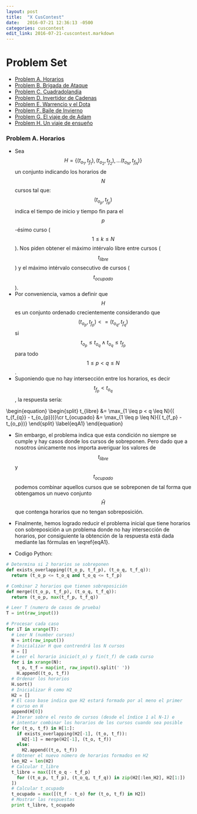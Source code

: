 ```yaml
---
layout: post
title:  "X CusContest"
date:   2016-07-21 12:36:13 -0500
categories: cuscontest
edit_link: 2016-07-21-cuscontest.markdown
---
```

# Problem Set 

* [Problem A. Horarios](#Problem-A)
* [Problem B. Brigada de Ataque](#Problem-B)
* [Problem C. Cuadradolandia](#Problem-C)
* [Problem D. Invertidor de Cadenas](#Problem-D)
* [Problem E. Warrencio y el Dota](#Problem-E)
* [Problem F. Baile de Invierno](#Problem-F)
* [Problem G. El viaje de de Adam](#Problem-G)
* [Problem H. Un viaje de ensueño](#Problem-H)


### Problem A. Horarios <a id="Problem-A"/>
* Sea $$ H = \lbrace (t_{o_1}, t_{f_1}), (t_{o_2}, t_{f_2}), \dots (t_{o_N}, t_{f_N}) \rbrace $$ un conjunto indicando los horarios de $$ N $$ cursos tal que: $$ (t_{o_p}, t_{f_p}) $$ indica el tiempo de inicio y tiempo fin para el $$ p $$-ésimo curso ($$ 1 \leq k \leq N $$). Nos piden obtener el máximo intérvalo libre entre cursos ($$ t_{libre} $$) y el máximo intérvalo consecutivo de cursos ($$ t_{ocupado}$$).
* Por conveniencia, vamos a definir que $$ H $$ es un conjunto ordenado crecientemente considerando que $$ (t_{o_p}, t_{f_p}) <= (t_{o_q}, t_{f_q}) $$ si $$ t_{o_p} \leq t_{o_q} \wedge t_{o_q} \leq t_{f_p} $$ para todo $$ 1 \leq p < q \leq N $$.
* Suponiendo que no hay intersección entre los horarios, es decir $$t_{f_p} < t_{o_q}$$, la respuesta sería:


\begin{equation}
\begin{split}
  t_{libre} &= \max_{1 \leq p < q \leq N}{( t_{f_{q}} - t_{o_{p}})}\cr
  t_{ocupado} &= \max_{1 \leq p \leq N}{( t_{f_p} - t_{o_p})}
\end{split}
\label{eqA1}
\end{equation}

* Sin embargo, el problema indica que esta condición no siempre se cumple y hay casos donde los cursos de sobreponen. Pero dado que a nosotros únicamente nos importa averiguar los valores de $$t_{libre}$$ y $$t_{ocupado}$$ podemos combinar aquellos cursos que se sobreponen de tal forma que obtengamos un nuevo conjunto $$\hat{H}$$ que contenga horarios que no tengan sobreposición.
* Finalmente, hemos logrado reducir el problema inicial que tiene horarios con sobreposición a un problema donde no hay intersección de horarios, por consiguiente la obtención de la respuesta está dada mediante las fórmulas en \eqref{eqA1}.

* Codigo Python:

```python
# Determina si 2 horarios se sobreponen
def exists_overlapping((t_o_p, t_f_p), (t_o_q, t_f_q)):
  return (t_o_p <= t_o_q and t_o_q <= t_f_p)

# Combinar 2 horarios que tienen sobreposición 
def merge((t_o_p, t_f_p), (t_o_q, t_f_q)):
  return (t_o_p, max(t_f_p, t_f_q))

# Leer T (numero de casos de prueba)
T = int(raw_input())

# Procesar cada caso 
for iT in xrange(T):
  # Leer N (number cursos)
  N = int(raw_input())
  # Inicializar H que contrendrá los N cursos 
  H = []
  # Leer el horario inicio(t_o) y fin(t_f) de cada curso 
  for i in xrange(N):
    t_o, t_f = map(int, raw_input().split(' ')) 
    H.append((t_o, t_f))
  # Ordenar los horarios 
  H.sort()
  # Inicializar Ĥ como H2
  H2 = []
  # El caso base indica que H2 estará formado por al meno el primer
  # curso en H
  append(H[0])
  # Iterar sobre el resto de cursos (desde el índice 1 al N-1) e 
  # intentar combinar los horarios de los cursos cuando sea posible 
  for (t_o, t_f) in H[1:]:
    if exists_overlapping(H2[-1], (t_o, t_f)):
      H2[-1] = merge(H2[-1], (t_o, t_f))
    else:
      H2.append((t_o, t_f))
  # Obtener el nuevo número de horarios formados en H2
  len_H2 = len(H2)
  # Calcular t_libre
  t_libre = max([(t_o_q - t_f_p)
    for ((t_o_p, t_f_p), (t_o_q, t_f_q)) in zip(H2[:len_H2], H2[1:])
  ])
  # Calcular t_ocupado
  t_ocupado = max([(t_f - t_o) for (t_o, t_f) in H2])
  # Mostrar las respuestas 
  print t_libre, t_ocupado
```
